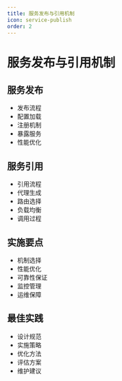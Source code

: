 ```yaml
---
title: 服务发布与引用机制
icon: service-publish
order: 2
---
```


# 服务发布与引用机制

## 服务发布
- 发布流程
- 配置加载
- 注册机制
- 暴露服务
- 性能优化

## 服务引用
- 引用流程
- 代理生成
- 路由选择
- 负载均衡
- 调用过程

## 实施要点
- 机制选择
- 性能优化
- 可靠性保证
- 监控管理
- 运维保障

## 最佳实践
- 设计规范
- 实施策略
- 优化方法
- 评估方案
- 维护建议
